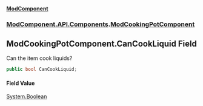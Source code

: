 #### [ModComponent](index.md 'index')
### [ModComponent.API.Components](index.md#ModComponent.API.Components 'ModComponent.API.Components').[ModCookingPotComponent](ModCookingPotComponent.md 'ModComponent.API.Components.ModCookingPotComponent')

## ModCookingPotComponent.CanCookLiquid Field

Can the item cook liquids?

```csharp
public bool CanCookLiquid;
```

#### Field Value
[System.Boolean](https://docs.microsoft.com/en-us/dotnet/api/System.Boolean 'System.Boolean')